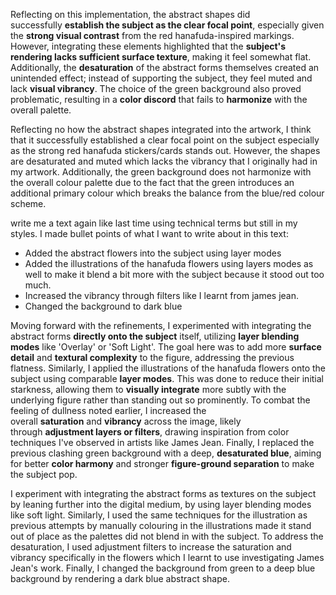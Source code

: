 Reflecting on this implementation, the abstract shapes did successfully **establish the subject as the clear focal point**, especially given the **strong visual contrast** from the red hanafuda-inspired markings. However, integrating these elements highlighted that the **subject's rendering lacks sufficient surface texture**, making it feel somewhat flat. Additionally, the **desaturation** of the abstract forms themselves created an unintended effect; instead of supporting the subject, they feel muted and lack **visual vibrancy**. The choice of the green background also proved problematic, resulting in a **color discord** that fails to **harmonize** with the overall palette.


Reflecting no how the abstract shapes integrated into the artwork, I think that it successfully established a clear focal point on the subject especially as the strong red hanafuda stickers/cards stands out. However, the shapes are desaturated and muted which lacks the vibrancy that I originally had in my artwork. Additionally, the green background does not harmonize with the overall colour palette due to the fact that the green introduces an additional primary colour which breaks the balance from the blue/red colour scheme. 


 write me a text again like last time using technical terms but still in my styles. I made bullet points of what I want to write about in this text:
- Added the abstract flowers into the subject using layer modes 
-  Added the illustrations of the hanafuda flowers using layers modes as well to make it blend a bit more with the subject because it stood out too much. 
- Increased the vibrancy through filters like I learnt from james jean.  
- Changed the background to dark blue

Moving forward with the refinements, I experimented with integrating the abstract forms **directly onto the subject** itself, utilizing **layer blending modes** like 'Overlay' or 'Soft Light'. The goal here was to add more **surface detail** and **textural complexity** to the figure, addressing the previous flatness. Similarly, I applied the illustrations of the hanafuda flowers onto the subject using comparable **layer modes**. This was done to reduce their initial starkness, allowing them to **visually integrate** more subtly with the underlying figure rather than standing out so prominently. To combat the feeling of dullness noted earlier, I increased the overall **saturation** and **vibrancy** across the image, likely through **adjustment layers or filters**, drawing inspiration from color techniques I've observed in artists like James Jean. Finally, I replaced the previous clashing green background with a deep, **desaturated blue**, aiming for better **color harmony** and stronger **figure-ground separation** to make the subject pop.

I experiment with integrating the abstract forms as textures on the subject by leaning further into the digital medium, by using layer blending modes like soft light. Similarly, I used the same techniques for the illustration as previous attempts by manually colouring in the illustrations made it stand out of place as the palettes did not blend in with the subject. To address the desaturation, I used adjustment filters to increase the saturation and vibrancy specifically in the flowers which I learnt to use investigating James Jean's work. Finally, I changed the background from green to a deep blue background by rendering a dark blue abstract shape. 


